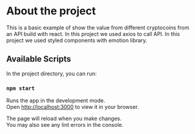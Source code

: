 # About the project
This is a basic example of show the value from different cryptocoins from an API build with react.
In this project we used axios to call API.
In this project we used styled components with emotion library.

## Available Scripts

In the project directory, you can run:

### `npm start`

Runs the app in the development mode.\
Open [http://localhost:3000](http://localhost:3000) to view it in your browser.

The page will reload when you make changes.\
You may also see any lint errors in the console.